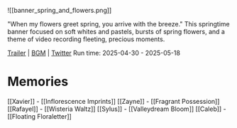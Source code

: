 ![[banner_spring_and_flowers.png]]

"When my flowers greet spring, you arrive with the breeze."
This springtime banner focused on soft whites and pastels, bursts of spring flowers, and a theme of video recording fleeting, precious moments.

[Trailer](https://www.youtube.com/watch?v=V7jylL4GOls&pp=ygUbbG92ZSBhbmQgZGVlcHNwYWNlIG9mZmljaWFs) | [BGM](https://www.youtube.com/watch?v=xMR9tY3XfaY&pp=0gcJCYUJAYcqIYzv) | [Twitter](https://x.com/Love_Deepspace/status/1917173433298981000)
Run time: 2025-04-30 - 2025-05-18
# Memories
[[Xavier]] - [[Inflorescence Imprints]]
[[Zayne]] - [[Fragrant Possession]]
[[Rafayel]] - [[Wisteria Waltz]]
[[Sylus]] - [[Valleydream Bloom]]
[[Caleb]] - [[Floating Floraletter]]


